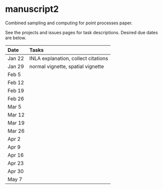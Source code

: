 # manuscript2

Combined sampling and computing for point processes paper.

See the projects and issues pages for task descriptions. Desired due dates are below.

| Date   | Tasks |
|:-------|:------|
| Jan 22 | INLA explanation, collect citations |
| Jan 29 | normal vignette, spatial vignette |
| Feb  5 |  |
| Feb 12 |  |
| Feb 19 |  |
| Feb 26 |  |
| Mar  5 |  |
| Mar 12 |  |
| Mar 19 |  |
| Mar 26 |  |
| Apr  2 |  |
| Apr  9 |  |
| Apr 16 |  |
| Apr 23 |  |
| Apr 30 |  |
| May  7 |  |
